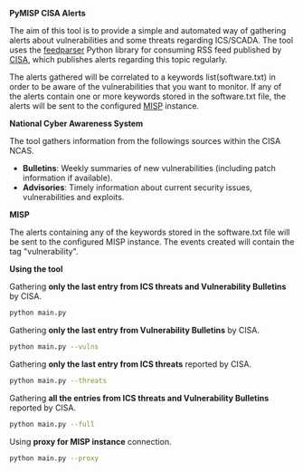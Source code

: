 **PyMISP CISA Alerts** 

The aim of this tool is to provide a simple and automated way of gathering alerts 
about vulnerabilities and some threats regarding ICS/SCADA. The tool uses the [feedparser](https://pypi.org/project/feedparser/)
Python library for consuming RSS feed published by [CISA](https://us-cert.cisa.gov/ncas), 
which publishes alerts regarding this topic regularly.

The alerts gathered will be correlated to a keywords list(software.txt) in order 
to be aware of the vulnerabilities that you want to monitor. If any of the alerts contain
one or more keywords stored in the software.txt file, the alerts will be sent to the 
configured [MISP](https://www.misp-project.org/) instance.

**National Cyber Awareness System**

The tool gathers information from the followings sources within the CISA NCAS.
* **Bulletins**: Weekly summaries of new vulnerabilities (including patch information if available).
* **Advisories**: Timely information about current security issues, vulnerabilities and exploits.
  
**MISP**

The alerts containing any of the keywords stored in the software.txt file will be sent
to the configured MISP instance. The events created will contain the tag "vulnerability".

**Using the tool**

Gathering **only the last entry from ICS threats and Vulnerability Bulletins** by CISA.

```bash 
python main.py
```
Gathering **only the last entry from Vulnerability Bulletins** by CISA.
```bash 
python main.py --vulns 
```
Gathering **only the last entry from ICS threats** reported by CISA.
```bash 
python main.py --threats
```
 Gathering **all the entries from ICS threats and Vulnerability Bulletins** reported by CISA.
```bash 
python main.py --full
```

Using **proxy for MISP instance** connection.
```bash 
python main.py --proxy
```

